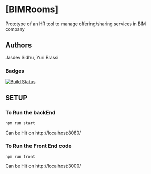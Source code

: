 # [BIMRooms]
Prototype of an HR tool to manage offering/sharing services in BIM company

## Authors
Jasdev Sidhu, Yuri Brassi
### Badges
[![Build Status](https://travis-ci.org/YuriBarssi/BIMRooms.svg?branch=master)](https://travis-ci.org/YuriBarssi/BIMRooms)

## SETUP
### To Run the backEnd

`npm run start`

Can be Hit on http://localhost:8080/

### To Run the Front End code

`npm run front`

Can be Hit on http://localhost:3000/
